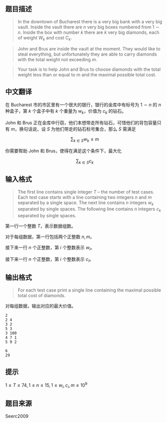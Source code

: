 

## 题目描述
> In the downtown of Bucharest there is a very big bank with a very big vault. Inside the vault there are $n$ very big boxes numbered from $1\sim n$. Inside the box with number $k$ there are $k$ very big diamonds, each of weight $W_k$ and cost $C_k$. 

> John and Brus are inside the vault at the moment. They would like to steal everything, but unfortunately they are able to carry diamonds with the total weight not exceeding $m$. 

> Your task is to help John and Brus to choose diamonds with the total weight less than or equal to $m$ and the maximal possible total cost.

## 中文翻译

在 Bucharest 市的市区里有一个很大的银行，银行的金库中有标号为 $1\sim n$ 的 $n$ 种盒子，第 $k$ 个盒子中有 $k$ 个重量为 $w_k$，价值为 $c_k$ 的钻石。

John 和 Brus 正在金库中行窃，他们本想带走所有钻石，可惜他们的背包容量只有 $m$，换句话说，设 $S$ 为他们带走的钻石标号集合，那么 $S$ 需满足

$$
\sum_{k\in S} w_k \le m
$$

你需要帮助 John 和 Brus，使得在满足这个条件下，最大化

$$
\sum_{k\in S} c_k
$$

## 输入格式
>The first line contains single integer $T$ – the number of test cases. Each test case starts with a line containing two integers $n$ and $m$ separated by a single space. The next line contains $n$ integers $w_k$ separated by single spaces. The following line contains $n$ integers $c_k$ separated by single spaces.

第一行一个整数 $T$，表示数据组数。

对于每组数据，第一行包括两个正整数 $n,m$。

接下来一行 $n$ 个正整数，第 $i$ 个整数表示 $w_i$。

接下来一行 $n$ 个正整数，第 $i$ 个整数表示 $c_i$。
## 输出格式
>For each test case print a single line containing the maximal possible total cost of diamonds.

对每组数据，输出对应的最大价值。

```input1
2 
2 4 
3 2 
5 3 
3 100 
4 7 1 
5 9 2

```
```output1
6 
29

```

## 提示
$1\le T\le 74,1\le n\le 15,1\le w_i,c_i,m\le 10^9$

## 题目来源
Seerc2009


